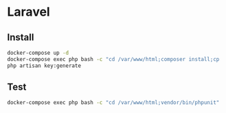 Laravel
====

## Install
```bash
docker-compose up -d
docker-compose exec php bash -c "cd /var/www/html;composer install;cp .env.example .env;php artisan key:generate"
php artisan key:generate
```

## Test
```bash
docker-compose exec php bash -c "cd /var/www/html;vendor/bin/phpunit"
```
